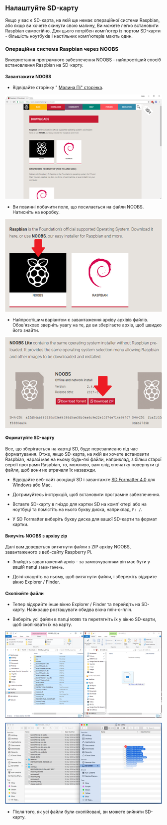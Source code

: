 ## Налаштуйте SD-карту

Якщо у вас є SD-карта, на якій ще немає операційної системи Raspbian, або якщо ви хочете скинути свою малину, Ви можете легко встановити Raspbian самостійно. Для цього потрібен комп'ютер із портом SD-карти - більшість ноутбуків і настільних комп'ютерів мають один.

### Операційна система Raspbian через NOOBS

Використання програмного забезпечення NOOBS - найпростіший спосіб встановлення Raspbian на SD-карту.

#### Завантажити NOOBS

+ Відвідайте сторінку " [Малина Пі" сторінка](https://www.raspberrypi.org/downloads).

![Сторінка завантажень](images/downloads-page.png)

+ Ви повинні побачити поле, що посилається на файли NOOBS. Натисніть на коробку.

![Натисніть на NOOBS](images/click-noobs.png)

+ Найпростішим варіантом є завантаження архіву архівів файлів. Обов'язково зверніть увагу на те, де ви зберігаєте архів, щоб швидко його знайти.

![Завантажити zip](images/download-zip.png)

#### Форматуйте SD-карту

Все, що зберігається на картці SD, буде перезаписано під час форматування. Отже, якщо SD-карта, на якій ви хочете встановити Raspbian, наразі має на ньому будь-які файли, наприклад, з більш старої версії програми Raspbian, то, можливо, вам слід спочатку повернути ці файли, щоб вони не втрачали їх назавжди.

+ Відвідайте веб-сайт асоціації SD і завантажте [SD Formatter 4.0](https://www.sdcard.org/downloads/formatter_4/index.html) для Windows або Mac.

+ Дотримуйтесь інструкцій, щоб встановити програмне забезпечення.

+ Вставте SD-карту в гніздо для картки SD на комп'ютері або на ноутбуці та помістіть на нього букву диска, наприклад, `F: /`.

+ У SD Formatter виберіть букву диска для вашої SD-карти та формат картки.

#### Вилучіть NOOBS з архіву zip

Далі вам доведеться витягнути файли з ZIP архіву NOOBS, завантаженого з веб-сайту Raspberry Pi.

+ Знайдіть завантажений архів - за замовчуванням він має бути у вашій папці `завантажень`.

+ Двічі клацніть на ньому, щоб витягнути файли, і збережіть відкрите вікно Explorer / Finder.

#### Скопіюйте файли

+ Тепер відкрийте інше вікно Explorer / Finder та перейдіть на SD-карту. Найкраще розташувати обидва вікна пліч-о-пліч.

+ Виберіть усі файли в папці `NOOBS` та перетягніть їх у вікно SD-карти, щоб скопіювати їх на карту.

![копія Windows](images/copy3.png)

![копія macos](images/macos_copy.png)

+ Після того, як усі файли були скопійовані, ви можете вийняти SD-карту.